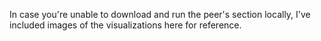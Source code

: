 In case you're unable to download and run the peer's section locally, I've included images of the visualizations here for reference.
